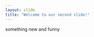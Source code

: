 ```yaml
---
layout: slide
title: "Welcome to our second slide!"
---
```

something new and funny
<html>
    <body>
        <img src="https://images.theconversation.com/files/38926/original/5cwx89t4-1389586191.jpg?ixlib=rb-1.1.0&q=45&auto=format&w=1200&h=1200.0&fit=crop>
    </body>
</html>
Use the left arrow to go back!
